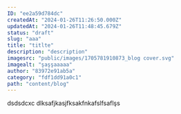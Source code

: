 ```yaml
---
ID: "ee2a59d784dc"
createdAt: "2024-01-26T11:26:50.000Z"
updatedAt: "2024-01-26T11:48:45.679Z"
status: "draft"
slug: "aaa"
title: "titlte"
description: "description"
imagesrc: "public/images/1705781910873_blog cover.svg"
imagealt: "şaşşaaaaa"
author: "83972e91ab5a"
category: "fdf1dd91a0c1"
path: "content/blog"
---
```

dsdsdcxc
dlksafjkasjfksakfnkafslfsaflşs